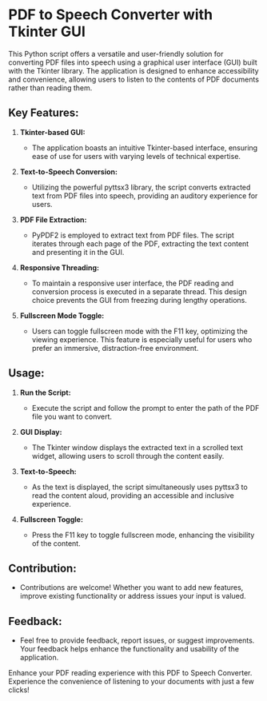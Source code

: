 
 # PDF to Speech Converter with Tkinter GUI 

This Python script offers a versatile and user-friendly solution for converting PDF files into speech using a graphical user interface (GUI) built with the Tkinter library. The application is designed to enhance accessibility and convenience, allowing users to listen to the contents of PDF documents rather than reading them.

## Key Features:

1. **Tkinter-based GUI:**
   - The application boasts an intuitive Tkinter-based interface, ensuring ease of use for users with varying levels of technical expertise.

2. **Text-to-Speech Conversion:**
   - Utilizing the powerful pyttsx3 library, the script converts extracted text from PDF files into speech, providing an auditory experience for users.

3. **PDF File Extraction:**
   - PyPDF2 is employed to extract text from PDF files. The script iterates through each page of the PDF, extracting the text content and presenting it in the GUI.

4. **Responsive Threading:**
   - To maintain a responsive user interface, the PDF reading and conversion process is executed in a separate thread. This design choice prevents the GUI from freezing during lengthy operations.

5. **Fullscreen Mode Toggle:**
   - Users can toggle fullscreen mode with the F11 key, optimizing the viewing experience. This feature is especially useful for users who prefer an immersive, distraction-free environment.

## Usage:

1. **Run the Script:**
   - Execute the script and follow the prompt to enter the path of the PDF file you want to convert.

2. **GUI Display:**
   - The Tkinter window displays the extracted text in a scrolled text widget, allowing users to scroll through the content easily.

3. **Text-to-Speech:**
   - As the text is displayed, the script simultaneously uses pyttsx3 to read the content aloud, providing an accessible and inclusive experience.

4. **Fullscreen Toggle:**
   - Press the F11 key to toggle fullscreen mode, enhancing the visibility of the content.

## Contribution:
   - Contributions are welcome! Whether you want to add new features, improve existing functionality or address issues your input is valued.

## Feedback:
   - Feel free to provide feedback, report issues, or suggest improvements. Your feedback helps enhance the functionality and usability of the application.

Enhance your PDF reading experience with this PDF to Speech Converter. Experience the convenience of listening to your documents with just a few clicks!
